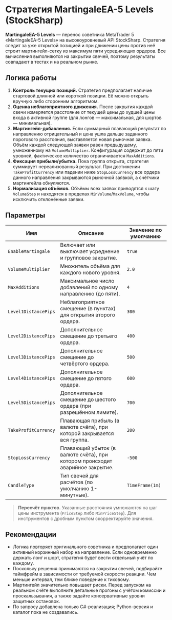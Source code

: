 # Стратегия MartingaleEA-5 Levels (StockSharp)

**MartingaleEA-5 Levels** — перенос советника MetaTrader 5 «MartingaleEA-5 Levels» на высокоуровневый API StockSharp. Стратегия следит за уже открытой позицией и при движении цены против неё строит мартингейл-сетку из максимум пяти усредняющих ордеров. Все вычисления выполняются на закрытии свечей, поэтому результаты совпадают в тестах и на реальном рынке.

## Логика работы

1. **Контроль текущих позиций.** Стратегия предполагает наличие стартовой длинной или короткой позиции. Её можно открыть вручную либо сторонним алгоритмом.
2. **Оценка неблагоприятного движения.** После закрытия каждой свечи измеряется расстояние от текущей цены до худшей цены входа в активной группе (для лонгов — максимальная, для шортов — минимальная).
3. **Мартингейл-добавления.** Если суммарный плавающий результат по направлению отрицательный и цена ушла дальше заданного порогового расстояния, выставляется новая рыночная заявка. Объём каждой следующей заявки равен предыдущему, умноженному на `VolumeMultiplier`. Конфигурация содержит до пяти уровней, фактическое количество ограничивается `MaxAdditions`.
4. **Фиксация прибыли/убытка.** Пока группа открыта, стратегия суммирует нереализованный результат. При достижении `TakeProfitCurrency` или падении ниже `StopLossCurrency` все ордера данного направления закрываются рыночной заявкой, а счётчики мартингейла обнуляются.
5. **Нормализация объёмов.** Объёмы всех заявок приводятся к шагу `VolumeStep` и находятся в пределах `MinVolume`/`MaxVolume`, чтобы исключить отклонённые заявки.

## Параметры

| Имя | Описание | Значение по умолчанию |
| --- | --- | --- |
| `EnableMartingale` | Включает или выключает усреднение и групповое закрытие. | `true` |
| `VolumeMultiplier` | Множитель объёма для каждого нового уровня. | `2.0` |
| `MaxAdditions` | Максимальное число добавлений по одному направлению (до пяти). | `4` |
| `Level1DistancePips` | Неблагоприятное смещение (в пунктах) для открытия второго ордера. | `300` |
| `Level2DistancePips` | Дополнительное смещение до третьего ордера. | `400` |
| `Level3DistancePips` | Дополнительное смещение до четвёртого ордера. | `500` |
| `Level4DistancePips` | Дополнительное смещение до пятого ордера. | `600` |
| `Level5DistancePips` | Дополнительное смещение до шестого ордера (при разрешённом лимите). | `700` |
| `TakeProfitCurrency` | Плавающая прибыль (в валюте счёта), при которой закрывается вся группа. | `200` |
| `StopLossCurrency` | Плавающий убыток (в валюте счёта), при котором происходит аварийное закрытие. | `-500` |
| `CandleType` | Тип свечей для расчётов (по умолчанию 1-минутные). | `TimeFrame(1m)` |

> **Пересчёт пунктов.** Указанные расстояния умножаются на шаг цены инструмента (`PriceStep` либо `MinPriceStep`). Для инструментов с дробным пунктом скорректируйте значения.

## Рекомендации

- Логика повторяет оригинального советника и предполагает один активный корзинный набор на направление. Если одновременно держать лонг и шорт, стратегия будет вести отдельный учёт по каждому.
- Поскольку решения принимаются на закрытии свечей, подбирайте таймфрейм в зависимости от требуемой скорости реакции. Чем меньше интервал, тем ближе поведение к тиковому.
- Мартингейл значительно повышает риски. Перед запуском на реальном счёте выполните детальные прогоны с учётом комиссии и проскальзывания, а также задайте консервативные уровни защитных остановок.
- По запросу добавлена только C#-реализация; Python-версия и каталог пока не создавались.
